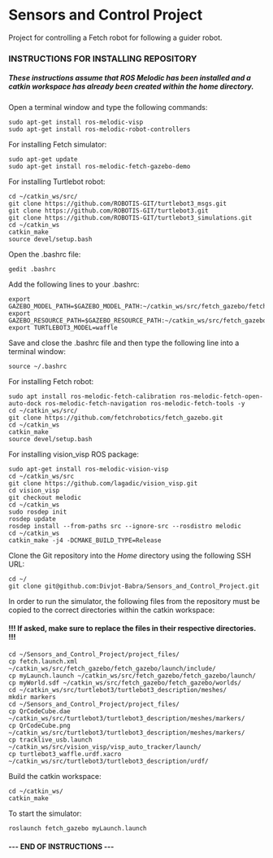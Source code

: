 # Sensors and Control Project
Project for controlling a Fetch robot for following a guider robot.

### INSTRUCTIONS FOR INSTALLING REPOSITORY

##### These instructions assume that ROS Melodic has been installed and a catkin workspace has already been created within the home directory.

Open a terminal window and type the following commands:
```
sudo apt-get install ros-melodic-visp
sudo apt-get install ros-melodic-robot-controllers
```

For installing Fetch simulator:
```
sudo apt-get update
sudo apt-get install ros-melodic-fetch-gazebo-demo
```

For installing Turtlebot robot:
```
cd ~/catkin_ws/src/  
git clone https://github.com/ROBOTIS-GIT/turtlebot3_msgs.git  
git clone https://github.com/ROBOTIS-GIT/turtlebot3.git  
git clone https://github.com/ROBOTIS-GIT/turtlebot3_simulations.git  
cd ~/catkin_ws
catkin_make
source devel/setup.bash
```

Open the .bashrc file:
```
gedit .bashrc
```

Add the following lines to your .bashrc:
```
export GAZEBO_MODEL_PATH=$GAZEBO_MODEL_PATH:~/catkin_ws/src/fetch_gazebo/fetch_gazebo/models/gazebo_models_worlds_collection/models
export GAZEBO_RESOURCE_PATH=$GAZEBO_RESOURCE_PATH:~/catkin_ws/src/fetch_gazebo/fetch_gazebo/models/gazebo_models_worlds_collection/worlds
export TURTLEBOT3_MODEL=waffle
```

Save and close the .bashrc file and then type the following line into a terminal window:
```
source ~/.bashrc
```

For installing Fetch robot:
```
sudo apt install ros-melodic-fetch-calibration ros-melodic-fetch-open-auto-dock ros-melodic-fetch-navigation ros-melodic-fetch-tools -y
cd ~/catkin_ws/src/ 
git clone https://github.com/fetchrobotics/fetch_gazebo.git    
cd ~/catkin_ws   
catkin_make   
source devel/setup.bash
```

For installing vision_visp ROS package:
```
sudo apt-get install ros-melodic-vision-visp
cd ~/catkin_ws/src
git clone https://github.com/lagadic/vision_visp.git
cd vision_visp
git checkout melodic
cd ~/catkin_ws
sudo rosdep init
rosdep update
rosdep install --from-paths src --ignore-src --rosdistro melodic
cd ~/catkin_ws
catkin_make -j4 -DCMAKE_BUILD_TYPE=Release
```

Clone the Git repository into the *Home* directory using the following SSH URL:
```
cd ~/
git clone git@github.com:Divjot-Babra/Sensors_and_Control_Project.git
```

In order to run the simulator, the following files from the repository must be copied to the correct directories within the catkin workspace:
#### !!! If asked, make sure to replace the files in their respective directories. !!!
```
cd ~/Sensors_and_Control_Project/project_files/
cp fetch.launch.xml ~/catkin_ws/src/fetch_gazebo/fetch_gazebo/launch/include/
cp myLaunch.launch ~/catkin_ws/src/fetch_gazebo/fetch_gazebo/launch/
cp myWorld.sdf ~/catkin_ws/src/fetch_gazebo/fetch_gazebo/worlds/ 
cd ~/catkin_ws/src/turtlebot3/turtlebot3_description/meshes/ 
mkdir markers
cd ~/Sensors_and_Control_Project/project_files/
cp QrCodeCube.dae ~/catkin_ws/src/turtlebot3/turtlebot3_description/meshes/markers/
cp QrCodeCube.png ~/catkin_ws/src/turtlebot3/turtlebot3_description/meshes/markers/
cp tracklive_usb.launch ~/catkin_ws/src/vision_visp/visp_auto_tracker/launch/
cp turtlebot3_waffle.urdf.xacro ~/catkin_ws/src/turtlebot3/turtlebot3_description/urdf/
```

Build the catkin workspace:
```
cd ~/catkin_ws/
catkin_make
```

To start the simulator: 
```
roslaunch fetch_gazebo myLaunch.launch
```

#### --- END OF INSTRUCTIONS ---
